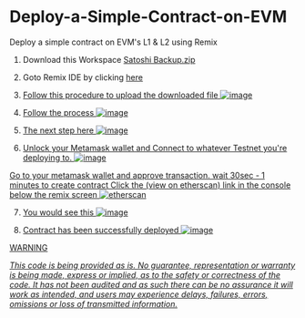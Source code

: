 # Deploy-a-Simple-Contract-on-EVM
Deploy a simple contract on EVM's L1 &amp; L2 using Remix  



1.   Download this Workspace [Satoshi Backup.zip](https://github.com/mztacat/Deploy-a-Simple-Contract-on-EVM/files/10365640/Satoshi.Backup.zip)

2.   Goto Remix IDE by clicking <a href=https://remix.ethereum.org/>here

3.  Follow this procedure to upload the downloaded file ![image](https://user-images.githubusercontent.com/31314340/211134726-4ce98645-70d4-4841-a831-ecd25b84296d.png)

4.  Follow the process 
![image](https://user-images.githubusercontent.com/31314340/211135054-68f33643-d3db-4498-ae62-122e6284b76e.png)


5. The next step here
 ![image](https://user-images.githubusercontent.com/31314340/211135125-0a12861a-f1c2-45d7-8fd6-aa167aff6e12.png)


6. Unlock your Metamask wallet and Connect to whatever Testnet you're deploying to.
![image](https://user-images.githubusercontent.com/31314340/211138883-14375acc-57c2-4e9b-8561-1baa73d41775.png)

Go to your metamask wallet and approve transaction. wait 30sec - 1 minutes to create contract
Click the (view on etherscan) link in the console below the remix screen
![etherscan](https://user-images.githubusercontent.com/31314340/211139017-c2c8e40a-6ade-4e77-ac94-74314b9521d2.png)


7. You would see this 
![image](https://user-images.githubusercontent.com/31314340/211139189-2320b413-be7f-4c55-9d64-d9d88e44860a.png)


8. Contract has been successfully deployed
 ![image](https://user-images.githubusercontent.com/31314340/211139235-6824af3f-6ce5-4b2e-8557-1b3aff606e4a.png)
 
 
 
 
 
 
 
 
 WARNING
 
<i> This code is being provided as is. No guarantee, representation or warranty is being made, express or implied, as to the safety or correctness of the code. It has not been audited and as such there can be no assurance it will work as intended, and users may experience delays, failures, errors, omissions or loss of transmitted information.</i>